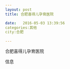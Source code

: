 ```yaml
--- 
layout: post 
title: 合肥喜得儿孕育医院

date:   2016-05-03 13:39:56 
categories:其他  
city:合肥
  
--- 
```

   
合肥喜得儿孕育医院

信息

